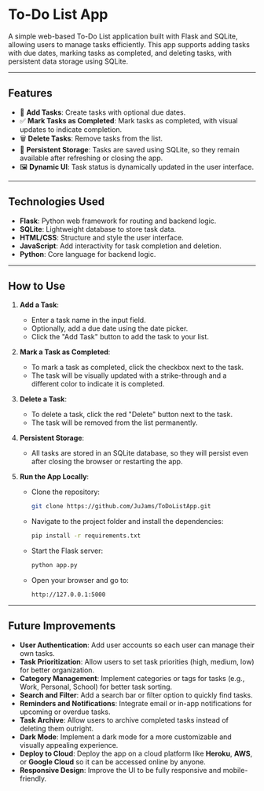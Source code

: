 # To-Do List App

A simple web-based To-Do List application built with Flask and SQLite, allowing users to manage tasks efficiently. This app supports adding tasks with due dates, marking tasks as completed, and deleting tasks, with persistent data storage using SQLite.

---

## Features

- 📝 **Add Tasks**: Create tasks with optional due dates.
- ✅ **Mark Tasks as Completed**: Mark tasks as completed, with visual updates to indicate completion.
- 🗑️ **Delete Tasks**: Remove tasks from the list.
- 💾 **Persistent Storage**: Tasks are saved using SQLite, so they remain available after refreshing or closing the app.
- 🖼️ **Dynamic UI**: Task status is dynamically updated in the user interface.

---

## Technologies Used

- **Flask**: Python web framework for routing and backend logic.
- **SQLite**: Lightweight database to store task data.
- **HTML/CSS**: Structure and style the user interface.
- **JavaScript**: Add interactivity for task completion and deletion.
- **Python**: Core language for backend logic.

---

## How to Use

1. **Add a Task**: 
   - Enter a task name in the input field.
   - Optionally, add a due date using the date picker.
   - Click the "Add Task" button to add the task to your list.

2. **Mark a Task as Completed**:
   - To mark a task as completed, click the checkbox next to the task.
   - The task will be visually updated with a strike-through and a different color to indicate it is completed.

3. **Delete a Task**:
   - To delete a task, click the red "Delete" button next to the task.
   - The task will be removed from the list permanently.

4. **Persistent Storage**:
   - All tasks are stored in an SQLite database, so they will persist even after closing the browser or restarting the app.

5. **Run the App Locally**:
   - Clone the repository:
     ```bash
     git clone https://github.com/JuJams/ToDoListApp.git
     ```
   - Navigate to the project folder and install the dependencies:
     ```bash
     pip install -r requirements.txt
     ```
   - Start the Flask server:
     ```bash
     python app.py
     ```
   - Open your browser and go to:
     ```
     http://127.0.0.1:5000
     ```
---

## Future Improvements

- **User Authentication**: Add user accounts so each user can manage their own tasks.
- **Task Prioritization**: Allow users to set task priorities (high, medium, low) for better organization.
- **Category Management**: Implement categories or tags for tasks (e.g., Work, Personal, School) for better task sorting.
- **Search and Filter**: Add a search bar or filter option to quickly find tasks.
- **Reminders and Notifications**: Integrate email or in-app notifications for upcoming or overdue tasks.
- **Task Archive**: Allow users to archive completed tasks instead of deleting them outright.
- **Dark Mode**: Implement a dark mode for a more customizable and visually appealing experience.
- **Deploy to Cloud**: Deploy the app on a cloud platform like **Heroku**, **AWS**, or **Google Cloud** so it can be accessed online by anyone.
- **Responsive Design**: Improve the UI to be fully responsive and mobile-friendly.
